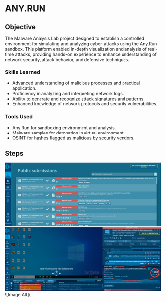 # ANY.RUN

## Objective


The Malware Analysis Lab project designed to establish a controlled environment for simulating and analyzing cyber-attacks using the Any.Run sandbox.
This platform enabled in-depth visualization and analysis of real-time attacks, providing hands-on experience to enhance 
understanding of network security, attack behavior, and defensive techniques.


### Skills Learned


- Advanced understanding of malicious processes and practical application.
- Proficiency in analyzing and interpreting network logs.
- Ability to generate and recognize attack signatures and patterns.
- Enhanced knowledge of network protocols and security vulnerabilities.


### Tools Used


- Any.Run for sandboxing environment and analysis.
- Malware samples for detonation in virtual environment.
- OSINT for hashes flagged as malicious by security vendors.

## Steps
![Image Alt](https://github.com/PrivSecLabs/Any.RunLab/blob/main/REF%201%20ANY.png?raw=true)
![Image Alt](https://github.com/PrivSecLabs/Any.RunLab/blob/main/REF%202%20ANY.png?raw=true)
![Image Alt](
